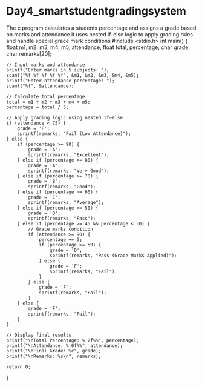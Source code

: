 # Day4_smartstudentgradingsystem
The c program calculates a students percentage  and assigns a grade based on marks and attendance.it uses nested if-else logic to apply grading rules and handle special grace mark conditions
#include <stdio.h>
int main() {
    float m1, m2, m3, m4, m5, attendance;
    float total, percentage;
    char grade;
    char remarks[20];
    
    // Input marks and attendance
    printf("Enter marks in 5 subjects: ");
    scanf("%f %f %f %f %f", &m1, &m2, &m3, &m4, &m5);
    printf("Enter attendance percentage: ");
    scanf("%f", &attendance);

    // Calculate total percentage
    total = m1 + m2 + m3 + m4 + m5;
    percentage = total / 5;

    // Apply grading logic using nested if–else
    if (attendance < 75) {
        grade = 'F';
        sprintf(remarks, "Fail (Low Attendance)");
    } else {
        if (percentage >= 90) {
            grade = 'A';
            sprintf(remarks, "Excellent");
        } else if (percentage >= 80) {
            grade = 'A';
            sprintf(remarks, "Very Good");
        } else if (percentage >= 70) {
            grade = 'B';
            sprintf(remarks, "Good");
        } else if (percentage >= 60) {
            grade = 'C';
            sprintf(remarks, "Average");
        } else if (percentage >= 50) {
            grade = 'D';
            sprintf(remarks, "Pass");
        } else if (percentage >= 45 && percentage < 50) {
            // Grace marks condition
            if (attendance >= 90) {
                percentage += 5;
                if (percentage >= 50) {
                    grade = 'D';
                    sprintf(remarks, "Pass (Grace Marks Applied)");
                } else {
                    grade = 'F';
                    sprintf(remarks, "Fail");
                }
            } else {
                grade = 'F';
                sprintf(remarks, "Fail");
            }
        } else {
            grade = 'F';
            sprintf(remarks, "Fail");
        }
    }

    // Display final results
    printf("\nTotal Percentage: %.2f%%", percentage);
    printf("\nAttendance: %.0f%%", attendance);
    printf("\nFinal Grade: %c", grade);
    printf("\nRemarks: %s\n", remarks);

    return 0;
}
